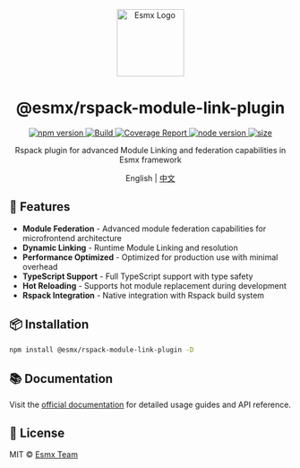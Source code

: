 <div align="center">
  <img src="https://www.esmnext.com/logo.svg?t=2025" width="120" alt="Esmx Logo" />
  <h1>@esmx/rspack-module-link-plugin</h1>
  
  <div>
    <a href="https://www.npmjs.com/package/@esmx/rspack-module-link-plugin">
      <img src="https://img.shields.io/npm/v/@esmx/rspack-module-link-plugin.svg" alt="npm version" />
    </a>
    <a href="https://github.com/esmnext/esmx/actions/workflows/build.yml">
      <img src="https://github.com/esmnext/esmx/actions/workflows/build.yml/badge.svg" alt="Build" />
    </a>
    <a href="https://www.esmnext.com/coverage/">
      <img src="https://img.shields.io/badge/coverage-live%20report-brightgreen" alt="Coverage Report" />
    </a>
    <a href="https://nodejs.org/">
      <img src="https://img.shields.io/node/v/@esmx/rspack-module-link-plugin.svg" alt="node version" />
    </a>
    <a href="https://bundlephobia.com/package/@esmx/rspack-module-link-plugin">
      <img src="https://img.shields.io/bundlephobia/minzip/@esmx/rspack-module-link-plugin" alt="size" />
    </a>
  </div>
  
  <p>Rspack plugin for advanced Module Linking and federation capabilities in Esmx framework</p>
  
  <p>
    English | <a href="https://github.com/esmnext/esmx/blob/master/packages/rspack-module-link-plugin/README.zh-CN.md">中文</a>
  </p>
</div>

## 🚀 Features

- **Module Federation** - Advanced module federation capabilities for microfrontend architecture
- **Dynamic Linking** - Runtime Module Linking and resolution
- **Performance Optimized** - Optimized for production use with minimal overhead
- **TypeScript Support** - Full TypeScript support with type safety
- **Hot Reloading** - Supports hot module replacement during development
- **Rspack Integration** - Native integration with Rspack build system

## 📦 Installation

```bash
npm install @esmx/rspack-module-link-plugin -D
```

## 📚 Documentation

Visit the [official documentation](https://www.esmnext.com) for detailed usage guides and API reference.

## 📄 License

MIT © [Esmx Team](https://github.com/esmnext/esmx) 